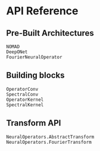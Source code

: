 # API Reference

## Pre-Built Architectures

```@docs
NOMAD
DeepONet
FourierNeuralOperator
```

## Building blocks

```@docs
OperatorConv
SpectralConv
OperatorKernel
SpectralKernel
```

## Transform API

```@docs
NeuralOperators.AbstractTransform
NeuralOperators.FourierTransform
```
